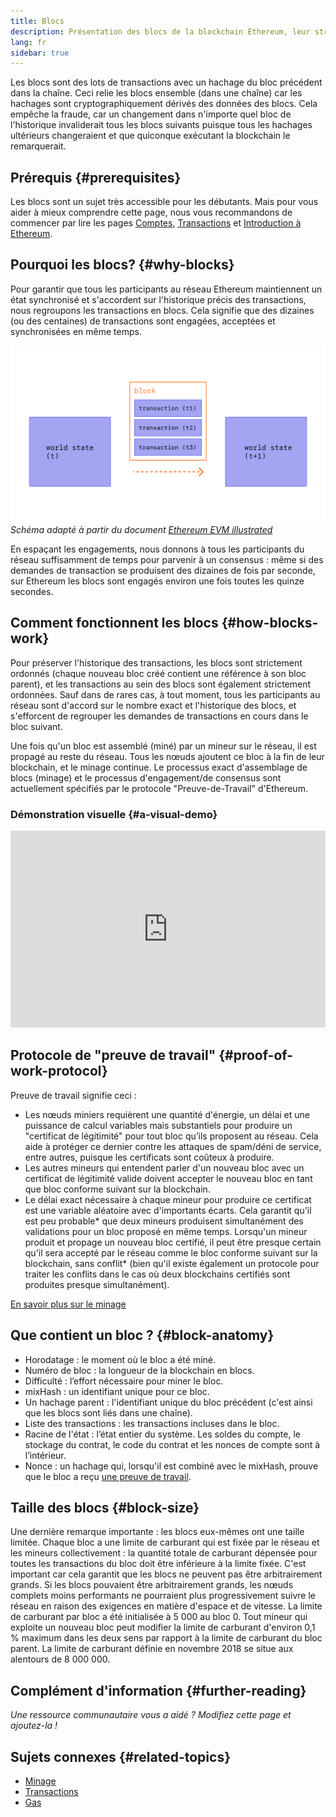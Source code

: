 ```yaml
---
title: Blocs
description: Présentation des blocs de la blockchain Ethereum, leur structure de données, pourquoi ils sont nécessaires et comment ils sont créés.
lang: fr
sidebar: true
---
```


Les blocs sont des lots de transactions avec un hachage du bloc précédent dans la chaîne. Ceci relie les blocs ensemble (dans une chaîne) car les hachages sont cryptographiquement dérivés des données des blocs. Cela empêche la fraude, car un changement dans n'importe quel bloc de l'historique invaliderait tous les blocs suivants puisque tous les hachages ultérieurs changeraient et que quiconque exécutant la blockchain le remarquerait.

## Prérequis {#prerequisites}

Les blocs sont un sujet très accessible pour les débutants. Mais pour vous aider à mieux comprendre cette page, nous vous recommandons de commencer par lire les pages [Comptes](/en/developers/docs/accounts/), [Transactions](/en/developers/docs/transactions/) et [Introduction à Ethereum](/en/developers/docs/intro-to-ethereum/).

<!--The content below was provided by Brian Gu with exception of "what's in a block"-->

## Pourquoi les blocs? {#why-blocks}

Pour garantir que tous les participants au réseau Ethereum maintiennent un état synchronisé et s'accordent sur l'historique précis des transactions, nous regroupons les transactions en blocs. Cela signifie que des dizaines (ou des centaines) de transactions sont engagées, acceptées et synchronisées en même temps.

![Diagramme montrant une transaction dans un bloc qui cause des changements d'état](../../../../../developers/docs/blocks/tx-block.png) _Schéma adapté à partir du document [Ethereum EVM illustrated](https://takenobu-hs.github.io/downloads/ethereum_evm_illustrated.pdf)_

En espaçant les engagements, nous donnons à tous les participants du réseau suffisamment de temps pour parvenir à un consensus : même si des demandes de transaction se produisent des dizaines de fois par seconde, sur Ethereum les blocs sont engagés environ une fois toutes les quinze secondes.

## Comment fonctionnent les blocs {#how-blocks-work}

Pour préserver l'historique des transactions, les blocs sont strictement ordonnés (chaque nouveau bloc créé contient une référence à son bloc parent), et les transactions au sein des blocs sont également strictement ordonnées. Sauf dans de rares cas, à tout moment, tous les participants au réseau sont d'accord sur le nombre exact et l'historique des blocs, et s'efforcent de regrouper les demandes de transactions en cours dans le bloc suivant.

Une fois qu'un bloc est assemblé (miné) par un mineur sur le réseau, il est propagé au reste du réseau. Tous les nœuds ajoutent ce bloc à la fin de leur blockchain, et le minage continue. Le processus exact d'assemblage de blocs (minage) et le processus d'engagement/de consensus sont actuellement spécifiés par le protocole "Preuve-de-Travail" d'Ethereum.

### Démonstration visuelle {#a-visual-demo}

<iframe width="100%" height="315" src="https://www.youtube.com/embed/_160oMzblY8" frameborder="0" allow="accelerometer; autoplay; clipboard-write; encrypted-media; gyroscope; picture-in-picture" allowfullscreen mark="crwd-mark"></iframe>

## Protocole de "preuve de travail" {#proof-of-work-protocol}

Preuve de travail signifie ceci :

- Les nœuds miniers requièrent une quantité d'énergie, un délai et une puissance de calcul variables mais substantiels pour produire un "certificat de légitimité" pour tout bloc qu’ils proposent au réseau. Cela aide à protéger ce dernier contre les attaques de spam/déni de service, entre autres, puisque les certificats sont coûteux à produire.
- Les autres mineurs qui entendent parler d'un nouveau bloc avec un certificat de légitimité valide doivent accepter le nouveau bloc en tant que bloc conforme suivant sur la blockchain.
- Le délai exact nécessaire à chaque mineur pour produire ce certificat est une variable aléatoire avec d'importants écarts. Cela garantit qu'il est peu probable* que deux mineurs produisent simultanément des validations pour un bloc proposé en même temps. Lorsqu'un mineur produit et propage un nouveau bloc certifié, il peut être presque certain qu'il sera accepté par le réseau comme le bloc conforme suivant sur la blockchain, sans conflit* (bien qu'il existe également un protocole pour traiter les conflits dans le cas où deux blockchains certifiés sont produites presque simultanément).

[En savoir plus sur le minage](/en/developers/docs/consensus-mechanisms/pow/mining/)

## Que contient un bloc ? {#block-anatomy}

- Horodatage : le moment où le bloc a été miné.
- Numéro de bloc : la longueur de la blockchain en blocs.
- Difficulté : l’effort nécessaire pour miner le bloc.
- mixHash : un identifiant unique pour ce bloc.
- Un hachage parent : l'identifiant unique du bloc précédent (c'est ainsi que les blocs sont liés dans une chaîne).
- Liste des transactions : les transactions incluses dans le bloc.
- Racine de l'état : l’état entier du système. Les soldes du compte, le stockage du contrat, le code du contrat et les nonces de compte sont à l’intérieur.
- Nonce : un hachage qui, lorsqu'il est combiné avec le mixHash, prouve que le bloc a reçu [une preuve de travail](/developers/docs/consensus-mechanisms/pow/).

## Taille des blocs {#block-size}

Une dernière remarque importante : les blocs eux-mêmes ont une taille limitée. Chaque bloc a une limite de carburant qui est fixée par le réseau et les mineurs collectivement : la quantité totale de carburant dépensée pour toutes les transactions du bloc doit être inférieure à la limite fixée. C'est important car cela garantit que les blocs ne peuvent pas être arbitrairement grands. Si les blocs pouvaient être arbitrairement grands, les nœuds complets moins performants ne pourraient plus progressivement suivre le réseau en raison des exigences en matière d'espace et de vitesse. La limite de carburant par bloc a été initialisée à 5 000 au bloc 0. Tout mineur qui exploite un nouveau bloc peut modifier la limite de carburant d'environ 0,1 % maximum dans les deux sens par rapport à la limite de carburant du bloc parent. La limite de carburant définie en novembre 2018 se situe aux alentours de 8 000 000.

## Complément d'information {#further-reading}

_Une ressource communautaire vous a aidé ? Modifiez cette page et ajoutez-la !_

## Sujets connexes {#related-topics}

- [Minage](/en/developers/docs/consensus-mechanisms/pow/mining/)
- [Transactions](/en/developers/docs/transactions/)
- [Gas](/en/developers/docs/gas/)
